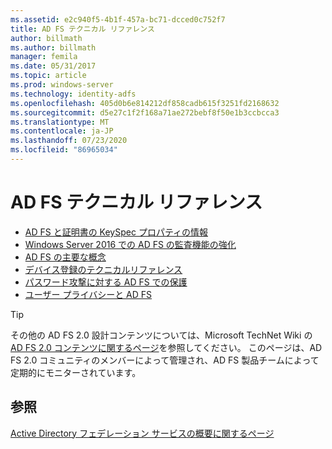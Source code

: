 ```yaml
---
ms.assetid: e2c940f5-4b1f-457a-bc71-dcced0c752f7
title: AD FS テクニカル リファレンス
author: billmath
ms.author: billmath
manager: femila
ms.date: 05/31/2017
ms.topic: article
ms.prod: windows-server
ms.technology: identity-adfs
ms.openlocfilehash: 405d0b6e814212df858cadb615f3251fd2168632
ms.sourcegitcommit: d5e27c1f2f168a71ae272bebf8f50e1b3ccbcca3
ms.translationtype: MT
ms.contentlocale: ja-JP
ms.lasthandoff: 07/23/2020
ms.locfileid: "86965034"
---
```

# <a name="ad-fs-technical-reference"></a>AD FS テクニカル リファレンス


- [AD FS と証明書の KeySpec プロパティの情報](../ad-fs/technical-reference/AD-FS-and-KeySpec-Property.md)
- [Windows Server 2016 での AD FS の監査機能の強化](../ad-fs/technical-reference/auditing-enhancements-to-ad-fs-in-windows-server.md)
-   [AD FS の主要な概念](../ad-fs/technical-reference/Understanding-Key-AD-FS-Concepts.md)
-   [デバイス登録のテクニカルリファレンス](../ad-fs/technical-reference/Device-Registration-Technical-Reference.md)
-   [パスワード攻撃に対する AD FS での保護](../ad-fs/technical-reference/ad-fs-password-protection.md)
-   [ユーザー プライバシーと AD FS](../ad-fs/technical-reference/GDPR-and-AD-FS-Compliance.md)

> [!TIP]
> その他の AD FS 2.0 設計コンテンツについては、Microsoft TechNet Wiki の [AD FS 2.0 コンテンツに関するページ](https://social.technet.microsoft.com/wiki/contents/articles/2735.ad-fs-2-0-content-map.aspx)を参照してください。 このページは、AD FS 2.0 コミュニティのメンバーによって管理され、AD FS 製品チームによって定期的にモニターされています。

## <a name="see-also"></a>参照
[Active Directory フェデレーション サービスの概要に関するページ](./ad-fs-overview.md)
